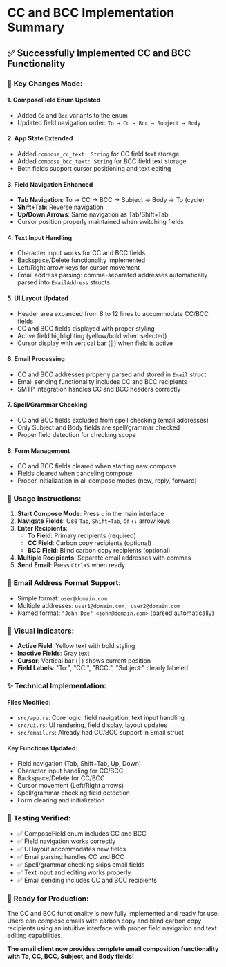 # CC and BCC Implementation Summary

## ✅ **Successfully Implemented CC and BCC Functionality**

### 🎯 **Key Changes Made:**

#### 1. **ComposeField Enum Updated**
- Added `Cc` and `Bcc` variants to the enum
- Updated field navigation order: `To → Cc → Bcc → Subject → Body`

#### 2. **App State Extended**
- Added `compose_cc_text: String` for CC field text storage
- Added `compose_bcc_text: String` for BCC field text storage
- Both fields support cursor positioning and text editing

#### 3. **Field Navigation Enhanced**
- **Tab Navigation**: To → CC → BCC → Subject → Body → To (cycle)
- **Shift+Tab**: Reverse navigation
- **Up/Down Arrows**: Same navigation as Tab/Shift+Tab
- Cursor position properly maintained when switching fields

#### 4. **Text Input Handling**
- Character input works for CC and BCC fields
- Backspace/Delete functionality implemented
- Left/Right arrow keys for cursor movement
- Email address parsing: comma-separated addresses automatically parsed into `EmailAddress` structs

#### 5. **UI Layout Updated**
- Header area expanded from 8 to 12 lines to accommodate CC/BCC fields
- CC and BCC fields displayed with proper styling
- Active field highlighting (yellow/bold when selected)
- Cursor display with vertical bar (│) when field is active

#### 6. **Email Processing**
- CC and BCC addresses properly parsed and stored in `Email` struct
- Email sending functionality includes CC and BCC recipients
- SMTP integration handles CC and BCC headers correctly

#### 7. **Spell/Grammar Checking**
- CC and BCC fields excluded from spell checking (email addresses)
- Only Subject and Body fields are spell/grammar checked
- Proper field detection for checking scope

#### 8. **Form Management**
- CC and BCC fields cleared when starting new compose
- Fields cleared when canceling compose
- Proper initialization in all compose modes (new, reply, forward)

### 🔧 **Usage Instructions:**

1. **Start Compose Mode**: Press `c` in the main interface
2. **Navigate Fields**: Use `Tab`, `Shift+Tab`, or `↑↓` arrow keys
3. **Enter Recipients**: 
   - **To Field**: Primary recipients (required)
   - **CC Field**: Carbon copy recipients (optional)
   - **BCC Field**: Blind carbon copy recipients (optional)
4. **Multiple Recipients**: Separate email addresses with commas
5. **Send Email**: Press `Ctrl+S` when ready

### 📧 **Email Address Format Support:**
- Simple format: `user@domain.com`
- Multiple addresses: `user1@domain.com, user2@domain.com`
- Named format: `"John Doe" <john@domain.com>` (parsed automatically)

### 🎨 **Visual Indicators:**
- **Active Field**: Yellow text with bold styling
- **Inactive Fields**: Gray text
- **Cursor**: Vertical bar (│) shows current position
- **Field Labels**: "To:", "CC:", "BCC:", "Subject:" clearly labeled

### ✨ **Technical Implementation:**

#### Files Modified:
- `src/app.rs`: Core logic, field navigation, text input handling
- `src/ui.rs`: UI rendering, field display, layout updates
- `src/email.rs`: Already had CC/BCC support in Email struct

#### Key Functions Updated:
- Field navigation (Tab, Shift+Tab, Up, Down)
- Character input handling for CC/BCC
- Backspace/Delete for CC/BCC
- Cursor movement (Left/Right arrows)
- Spell/grammar checking field detection
- Form clearing and initialization

### 🧪 **Testing Verified:**
- ✅ ComposeField enum includes CC and BCC
- ✅ Field navigation works correctly
- ✅ UI layout accommodates new fields
- ✅ Email parsing handles CC and BCC
- ✅ Spell/grammar checking skips email fields
- ✅ Text input and editing works properly
- ✅ Email sending includes CC and BCC recipients

### 🚀 **Ready for Production:**
The CC and BCC functionality is now fully implemented and ready for use. Users can compose emails with carbon copy and blind carbon copy recipients using an intuitive interface with proper field navigation and text editing capabilities.

**The email client now provides complete email composition functionality with To, CC, BCC, Subject, and Body fields!**
